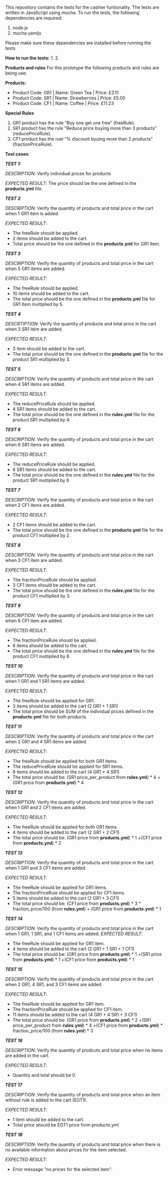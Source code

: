 This repository contains the tests for the cashier funtionality.
The tests are written in JavaScript using mocha. To run the tests, the following dependencies are required:
1. node.js
2. mocha yamljs 

Please make sure these dependencies are installed before running the tests.

**How to run the tests:**
1.
2.

**Products and rules**
For this prototype the following products and rules are being use:

**Products:**
- Product Code:  GR1 | Name: Green Tea | Price: £3.11
- Product Code:  SR1 | Name: Strawberries | Price: £5.00
- Product Code:  CF1 | Name: Coffee | Price: £11.23

**Special Rules**
1. GR1 product has the rule "Buy one get one free" (freeRule).
2. SR1 product has the rule "Reduce price buying more than 3 products" (reducePriceRule).
3. CF1 product has the ruel "% discount byuing more than 2 products"(fractionPriceRule).

**Test cases**:

***TEST 1:*** 

*DESCRIPTION*: Verify individual prices for products

*EXPECTED RESULT*: 
The price should be the one defined in the **products.yml** file.

***TEST 2***

*DESCRIPTION*: Verify the quantity of products and total price in the cart when 1 GR1 item is added. 

*EXPECTED RESULT*: 
 - The freeRule should be applied.
 - 2 items should be added to the cart.
 - Total price should be the one defined in the **products.yml** for GR1 item.

***TEST 3***

*DESCRIPTION*: Verify the quantity of products and total price in the cart when 5 GR1 items are added. 

*EXPECTED RESULT*: 
 - The freeRule should be applied. 
 - 10 items should be added to the cart.
 - The total price should be the one defined in the **products.yml** file for GR1 item multiplied by 5. 

***TEST 4***

*DESCRTIPTION*: Verify the quantity of products and total price in the cart when 3 SR1 item are added. 

*EXPECTED RESULT*: 
 - 3 item should be added to the cart.
 - The total price should be the one defined in the **products.yml** file for the product SR1 multiplied by 3.
  
***TEST 5***

*DESCRIPTION*: Verify the quantity of products and total price in the cart when 4 SR1 items are added. 

*EXPECTED RESULT*: 
 - The reducePriceRule should be applied.
 - 4 SR1 items should be added to the cart.
 - The total price should be the one defined in the **rules.yml** file for the product SR1 multiplied by 4.

***TEST 6***

*DESCRIPTION*: Verify the quantity of products and total price in the cart when 6 SR1 items are added. 

*EXPECTED RESULT*: 
 - The reducePriceRule should be applied.
 - 6 SR1 items should be added to the cart.
 - The total price should be the one defined in the **rules.yml** file for the product SR1 multiplied by 6

***TEST 7***  

*DESCRIPTION*: Verify the quantity of products and total price in the cart when 2 CF1 items are added.  

*EXPECTED RESULT*: 
 - 2 CF1 items should be added to the cart. 
 - The total price should be the one defined in the **products.yml** file for the product CF1 multiplied by 2.

***TEST 8***

*DESCRIPTION*: Verify the quantity of products and total price in the cart when 3 CF1 item are added.

*EXPECTED RESULT*: 
 - The fractionPriceRule should be applied.
 - 3 CF1 items should be added to the cart.
 - The total price should be the one defined in the **rules.yml** file for the product CF1 multiplied by 3.

***TEST 9***

*DESCRIPTION*: Verify the quantity of products and total price in the cart when 6 CF1 item are added.  

*EXPECTED RESULT*: 
 - The fractionPriceRule should be applied.
 - 6 items should be added to the cart.
 - The total price should be the one defined in the **rules.yml** file for the product CF1 multiplied by 6.

***TEST 10***

*DESCRIPTION*: Verify the quantity of products and total price in the cart when 1 GR1 and 1 SR1 items are added. 

*EXPECTED RESULT*: 
 - The freeRule should be applied for GR1.
 - 3 items should be added to the cart (2 GR1 + 1 SR1)
 - The total price should be SUM of the individual prices defined in the **products.yml** file for both products.

***TEST 11***

*DESCRIPTION*: Verify the quantity of products and total price in the cart when 2 GR1 and 4 SR1 items are added.

*EXPECTED RESULT*: 
 - The freeRule should be applied for both GR1 items.
 - The reducePriceRule should be applied for SR1 items.
 - 8 items should be added to the cart (4 GR1 + 4 SR1)
 - The total price should be:
     (SR1 price_per_product from **rules.yml**) * 4
 *+* (GR1 price from **products.yml**) * 4  

***TEST 12***

*DESCRIPTION*: Verify the quantity of products and total price in the cart when 1 GR1 and 2 CF1 items are added.

*EXPECTED RESULT*: 
 - The freeRule should be applied for both GR1 items.
 - 4 items should be added to the cart (2 GR1 + 2 CF1)
 - The total price should be:
   (GR1 price from **products.yml**) * 1
*+*(CF1 price from **products.yml**) * 2

***TEST 13***

*DESCRIPTION*: Verify the quantity of products and total price in the cart when 1 GR1 and 3 CF1 items are added.

*EXPECTED RESULT*: 
 - The freeRule should be applied for GR1 items.
 - The fractionPriceRule should be applied for CF1 items.
 - 5 items should be added to the cart (2 GR1 + 3 CF1)
 - The total price should be:
     (CF1 price from **products.yml**) * 3 * fraction_price/100 (from **rules.yml**)
 *+* (GR1 price from **products.yml**) * 1  

***TEST 14***

*DESCRIPTION*: Verify the quantity of products and total price in the cart when 1 GR1, 1 SR1, and 1 CF1 items are added.
*EXPECTED RESULT*: 
 - The freeRule should be applied for GR1 item.
 - 4 items should be added to the cart (2 GR1 + 1 SR1 + 1 CF1)
 - The total price should be:
   (GR1 price from **products.yml**) * 1
*+*(SR1 price from **products.yml**) * 1
*+*(CF1 price from **products.yml**) * 1

***TEST 15***

*DESCRIPTION*: Verify the quantity of products and total price in the cart when 2 GR1, 4 SR1, and 3 CF1 items are added

*EXPECTED RESULT*: 
 - The freeRule should be applied for GR1 item.
 - The fractionPriceRule should be applied for CF1 item.
 - 11 items should be added to the cart (4 GR1 + 4 SR1 + 3 CF1)
 - The total price should be:
   (GR1 price from **products.yml**) * 2
*+*(SR1 price_per_product from **rules.yml**) * 4
*+*(CF1 price from **products.yml**) * fraction_price/100 (from **rules.yml**) * 3

***TEST 16***

*DESCRIPTION*: Verify the quantity of prodcuts and total price when no items are added in the cart.

*EXPECTED RESULT*:
 - Quantity and total should be 0.

***TEST 17***

*DESCRIPTION*: Verify the quantity of products and total price when an item without rule is added to the cart (EGT1).

*EXPECTED RESULT*:
 - 1 item should be added to the cart.
 - Total price should be EGT1 price from products.yml

***TEST 18***

*DESCRIPTION*: Verify the quantity of products and total price when there is no available information about prices for the item selected.

*EXPECTED RESULT*:
 - Error message "no prices for the selected item". 